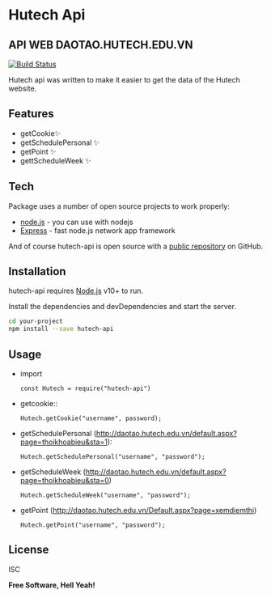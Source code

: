 # Hutech Api
## API WEB DAOTAO.HUTECH.EDU.VN

[![Build Status](https://travis-ci.org/joemccann/dillinger.svg?branch=master)](https://travis-ci.org/joemccann/dillinger)

Hutech api was written to make it easier to get the data of the Hutech website.

## Features
- getCookie✨
- getSchedulePersonal ✨
- getPoint ✨
- gettScheduleWeek ✨

## Tech

Package uses a number of open source projects to work properly:
- [node.js] - you can use with nodejs 
- [Express] - fast node.js network app framework

And of course hutech-api is open source with a [public repository][dill]
 on GitHub.

## Installation

hutech-api requires [Node.js](https://nodejs.org/) v10+ to run.

Install the dependencies and devDependencies and start the server.

```sh
cd your-project
npm install --save hutech-api
```
## Usage
- import 
    ```
    const Hutech = require("hutech-api")
    ```
- getcookie::
    ```
    Hutech.getCookie("username", password);
    ```
- getSchedulePersonal (http://daotao.hutech.edu.vn/default.aspx?page=thoikhoabieu&sta=1):
    ```
    Hutech.getSchedulePersonal("username", "password");
    ```
- getScheduleWeek (http://daotao.hutech.edu.vn/default.aspx?page=thoikhoabieu&sta=0)
    ```
    Hutech.getScheduleWeek("username", "password");
    ```
- getPoint (http://daotao.hutech.edu.vn/Default.aspx?page=xemdiemthi)
    ```
    Hutech.getPoint("username", "password");
    ```
## License
ISC

**Free Software, Hell Yeah!**

[//]: # (These are reference links used in the body of this note and get stripped out when the markdown processor does its job. There is no need to format nicely because it shouldn't be seen. Thanks SO - http://stackoverflow.com/questions/4823468/store-comments-in-markdown-syntax)

   [dill]: <https://github.com/BrianJSX/Hutech-Api>
   [git-repo-url]: <https://github.com/joemccann/dillinger.git>
   [john gruber]: <http://daringfireball.net>
   [df1]: <http://daringfireball.net/projects/markdown/>
   [markdown-it]: <https://github.com/markdown-it/markdown-it>
   [Ace Editor]: <http://ace.ajax.org>
   [node.js]: <http://nodejs.org>
   [Twitter Bootstrap]: <http://twitter.github.com/bootstrap/>
   [jQuery]: <http://jquery.com>
   [@tjholowaychuk]: <http://twitter.com/tjholowaychuk>
   [express]: <http://expressjs.com>
   [AngularJS]: <http://angularjs.org>
   [Gulp]: <http://gulpjs.com>

   [PlDb]: <https://github.com/joemccann/dillinger/tree/master/plugins/dropbox/README.md>
   [PlGh]: <https://github.com/joemccann/dillinger/tree/master/plugins/github/README.md>
   [PlGd]: <https://github.com/joemccann/dillinger/tree/master/plugins/googledrive/README.md>
   [PlOd]: <https://github.com/joemccann/dillinger/tree/master/plugins/onedrive/README.md>
   [PlMe]: <https://github.com/joemccann/dillinger/tree/master/plugins/medium/README.md>
   [PlGa]: <https://github.com/RahulHP/dillinger/blob/master/plugins/googleanalytics/README.md>
